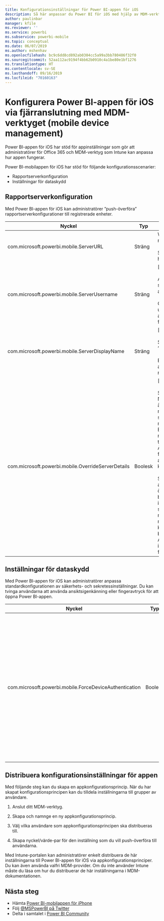 ```yaml
---
title: Konfigurationsinställningar för Power BI-appen för iOS
description: Så här anpassar du Power BI för iOS med hjälp av MDM-verktyget
author: paulinbar
manager: kfile
ms.reviewer: ''
ms.service: powerbi
ms.subservice: powerbi-mobile
ms.topic: conceptual
ms.date: 06/07/2019
ms.author: mshenhav
ms.openlocfilehash: bc9c6dd8cd892ab0304cc5a99a3bb780486f32f0
ms.sourcegitcommit: 52aa112ac9194f4bb62b0910c4a1be80e1bf1276
ms.translationtype: HT
ms.contentlocale: sv-SE
ms.lasthandoff: 09/16/2019
ms.locfileid: "70160163"
---
```

# <a name="remotely-configure-power-bi-ios-app-using-mobile-device-management-mdm-tool"></a>Konfigurera Power BI-appen för iOS via fjärranslutning med MDM-verktyget (mobile device management)

Power BI-appen för iOS har stöd för appinställningar som gör att administratörer för Office 365 och MDM-verktyg som Intune kan anpassa hur appen fungerar.

Power BI-mobilappen för iOS har stöd för följande konfigurationsscenarier:

- Rapportserverkonfiguration
- Inställningar för dataskydd

## <a name="report-server-configuration"></a>Rapportserverkonfiguration

Med Power BI-appen för iOS kan administratörer ”push-överföra” rapportserverkonfigurationer till registrerade enheter.

| Nyckel | Typ | Beskrivning |
|---|---|---|
| com.microsoft.powerbi.mobile.ServerURL | Sträng | Webbadress till rapportservern.<br><br>Ska börja med http eller https.|
| com.microsoft.powerbi.mobile.ServerUsername | Sträng | [valfritt]<br><br>Användarnamnet som ska användas för att ansluta servern.<br><br>Om det inte finns, uppmanas användaren att ange användarnamn för anslutningen i appen.|
| com.microsoft.powerbi.mobile.ServerDisplayName | Sträng | [valfritt]<br><br>Standardvärdet är ”Rapportserver”<br><br>Ett eget namn som används i appen för att representera servern. |
| com.microsoft.powerbi.mobile.OverrideServerDetails | Boolesk | [valfritt]<br><br>Standardvärdet är True. När värdet är True åsidosätts eventuella rapportserverdefinitioner som redan finns på den mobila enheten. Befintliga servrar som redan är konfigurerade tas bort. Genom att sätta Åsidosätt till True förhindras också att användaren tar bort konfigurationen.<br><br>Sätt värdet till False för att lägga till de push-överförda värdera, vilket bevarar de befintliga inställningarna. Om samma server-URL redan har konfigurerats i mobilappen, lämnas den konfigurationen i befintligt skick. Användaren uppmanas inte att logga in på nytt för samma server. |

## <a name="data-protection-setting"></a>Inställningar för dataskydd

Med Power BI-appen för iOS kan administratörer anpassa standardkonfigurationen av säkerhets- och sekretessinställningar. Du kan tvinga användarna att använda ansiktsigenkänning eller fingeravtryck för att öppna Power BI-appen.

| Nyckel | Typ | Beskrivning |
|---|---|---|
| com.microsoft.powerbi.mobile.ForceDeviceAuthentication | Boolesk | Standardvärdet är False. <br><br>Biometrik, som fingeravtryck eller ansiktsigenkänning, kan krävas för att användare ska kunna öppna appen på sin enhet. Om det behövs kan biometrik användas utöver vanlig autentisering.<br><br>Om du använder principer för appskydd rekommenderar Microsoft att du inaktiverar den här inställningen för att förhindra dubbla inloggningar. |

## <a name="deploying-app-configuration-settings"></a>Distribuera konfigurationsinställningar för appen

Med följande steg kan du skapa en appkonfigurationsprincip. När du har skapat konfigurationsprincipen kan du tilldela inställningarna till grupper av användare.

1. Anslut ditt MDM-verktyg.

2. Skapa och namnge en ny appkonfigurationsprincip.

3. Välj vilka användare som appkonfigurationsprincipen ska distribueras till.

4. Skapa nyckel/värde-par för den inställning som du vill push-överföra till användarna.

Med Intune-portalen kan administratörer enkelt distribuera de här inställningarna till Power BI-appen för iOS via appkonfigurationsprinciper.
Du kan även använda valfri MDM-provider. Om du inte använder Intune måste du läsa om hur du distribuerar de här inställningarna i MDM-dokumentationen.

## <a name="next-steps"></a>Nästa steg

* Hämta [Power BI-mobilappen för iPhone](http://go.microsoft.com/fwlink/?LinkId=522062)
* Följ [@MSPowerBI på Twitter](https://twitter.com/MSPowerBI)
* Delta i samtalet i [Power BI Community](http://community.powerbi.com/)
